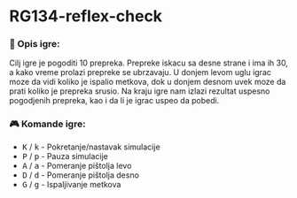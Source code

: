 # RG134-reflex-check

### :memo: Opis igre:

Cilj igre je pogoditi 10 prepreka. Prepreke iskacu sa desne strane i ima ih 30, a kako vreme prolazi prepreke se ubrzavaju. U donjem levom uglu igrac moze da vidi koliko je ispalio metkova, dok u donjem desnom uvek moze da prati koliko je prepreka srusio. Na kraju igre nam izlazi rezultat uspesno pogodjenih prepreka, kao i da li je igrac uspeo da pobedi.

### :video_game: Komande igre:

- <kbd>K</kbd> / <kbd>k</kbd> - Pokretanje/nastavak simulacije
- <kbd>P</kbd> / <kbd>p</kbd> - Pauza simulacije
- <kbd>A</kbd> / <kbd>a</kbd> - Pomeranje pištolja levo
- <kbd>D</kbd> / <kbd>d</kbd> - Pomeranje pištolja desno
- <kbd>G</kbd> / <kbd>g</kbd> - Ispaljivanje metkova
